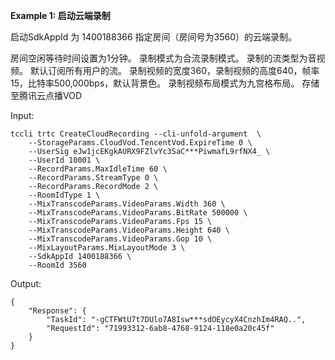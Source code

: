 **Example 1: 启动云端录制**

启动SdkAppId 为 1400188366 指定房间（房间号为3560）的云端录制。

房间空闲等待时间设置为1分钟。
录制模式为合流录制模式。
录制的流类型为音视频。
默认订阅所有用户的流。
录制视频的宽度360，录制视频的高度640，帧率15，比特率500,000bps，默认背景色。
录制视频布局模式为九宫格布局。
存储至腾讯云点播VOD

Input: 

```
tccli trtc CreateCloudRecording --cli-unfold-argument  \
    --StorageParams.CloudVod.TencentVod.ExpireTime 0 \
    --UserSig eJw1jcEKgkAURX9FZlvYc3SaC***PiwmafL9rfNX4_ \
    --UserId 10001 \
    --RecordParams.MaxIdleTime 60 \
    --RecordParams.StreamType 0 \
    --RecordParams.RecordMode 2 \
    --RoomIdType 1 \
    --MixTranscodeParams.VideoParams.Width 360 \
    --MixTranscodeParams.VideoParams.BitRate 500000 \
    --MixTranscodeParams.VideoParams.Fps 15 \
    --MixTranscodeParams.VideoParams.Height 640 \
    --MixTranscodeParams.VideoParams.Gop 10 \
    --MixLayoutParams.MixLayoutMode 3 \
    --SdkAppId 1400188366 \
    --RoomId 3560
```

Output: 
```
{
    "Response": {
        "TaskId": "-gCTFWtU7t7DUlo7A8Isw***sdOEycyX4CnzhIm4RAQ..",
        "RequestId": "71993312-6ab8-4768-9124-118e0a20c45f"
    }
}
```

